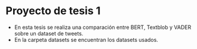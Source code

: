 # Proyecto de tesis 1
* En esta tesis se realiza una comparación entre BERT, Textblob y VADER sobre un dataset de tweets.
* En la carpeta datasets se encuentran los datasets usados.
